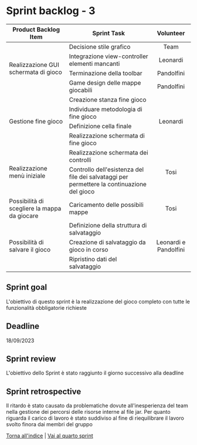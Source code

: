 # Sprint backlog - 3

<table>
    <thead>
        <tr>
            <th>Product Backlog Item</th>
            <th>Sprint Task</th>
            <th>Volunteer</th>
        </tr>
    </thead>
    <tbody>
        <tr>
            <td rowspan=4>Realizzazione GUI schermata di gioco</td>
            <td>Decisione stile grafico</td>
            <td rowspan=1 style="text-align: center;">Team</td>
        </tr>
        <tr>
            <td>Integrazione view-controller elementi mancanti</td>
            <td style="text-align: center;">Leonardi</td>
        </tr>
        <tr>
            <td>Terminazione della toolbar</td></td>
            <td style="text-align: center;">Pandolfini</td>
        </tr>
        <tr>
            <td>Game design delle mappe giocabili</td>
            <td style="text-align: center;">Pandolfini</td>
        </tr>
        <tr>
            <td rowspan=4>Gestione fine gioco</td>
            <td>Creazione stanza fine gioco</td>
            <td rowspan=4 style="text-align: center;">Leonardi</td>
        </tr>
        <tr>
            <td>Individuare metodologia di fine gioco</td>
        </tr>
        <tr>
            <td>Definizione cella finale</td>
        </tr>
        <tr>
            <td>Realizzazione schermata di fine gioco</td>
        </tr>
        <tr>
            <td rowspan=2>Realizzazione menù iniziale</td>
            <td>Realizzazione schermata dei controlli</td>
            <td rowspan=2 style="text-align: center;">Tosi</td>
        </tr>
        <tr>
            <td>Controllo dell'esistenza del file dei salvataggi per permettere la continuazione del gioco</td>
        </tr>
        <tr>
            <td>Possibilità di scegliere la mappa da giocare</td>
            <td>Caricamento delle possibili mappe</td> 
            <td style="text-align: center;">Tosi</td>
        </tr>
        <tr>
            <td rowspan=3>Possibilità di salvare il gioco</td>
            <td>Definizione della struttura di salvataggio</td>
            <td rowspan=3 style="text-align: center;">Leonardi e Pandolfini</td>
        </tr>
        <tr>
            <td>Creazione di salvataggio da gioco in corso</td>
        </tr>
        <tr>
            <td>Ripristino dati del salvataggio</td>
        </tr>
    </tbody>
</table>

## Sprint goal
L'obiettivo di questo sprint è la realizzazione del gioco completo con tutte le funzionalità obbligatorie richieste

## Deadline
18/09/2023

## Sprint review
L'obiettivo dello Sprint è stato raggiunto il giorno successivo alla deadline 

## Sprint retrospective
Il ritardo è stato causato da problematiche dovute all'inesperienza del team nella gestione dei percorsi delle risorse interne al file jar.
Per quanto riguarda il carico di lavoro è stato suddiviso al fine di riequilibrare il lavoro svolto finora dai membri del gruppo

[Torna all'indice](../index.md) | [Vai al quarto sprint](../process/fourth-sprint.md)
